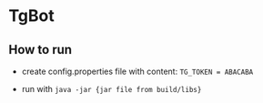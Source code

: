 # TgBot

## How to run

* create config.properties file with content: 
```TG_TOKEN = ABACABA```

* run with ```java -jar {jar file from build/libs}```
